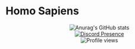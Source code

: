 <h1>Homo Sapiens</h1>
<div>
    <center>
        <img src="https://github-readme-stats.vercel.app/api?username=riviox&show_icons=true&theme=dracula" alt="Anurag's GitHub stats">
        <br>
        <a href="https://discord.com/users/1200520669570539620">
        <img src="https://lanyard.cnrad.dev/api/1200520669570539620" alt="Discord Presence">
        </a>
        <br>
        <img src="https://komarev.com/ghpvc/?username=riviox&style=for-the-badge" alt="Profile views">
    </center>
</div>
